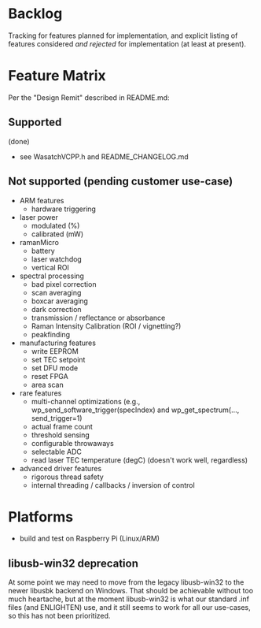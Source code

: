 # Backlog

Tracking for features planned for implementation, and explicit listing of 
features considered _and rejected_ for implementation (at least at present).

# Feature Matrix

Per the "Design Remit" described in README.md:

## Supported

(done)
- see WasatchVCPP.h and README_CHANGELOG.md

## Not supported (pending customer use-case)

- ARM features
    - hardware triggering
- laser power
    - modulated (%)
    - calibrated (mW)
- ramanMicro 
    - battery
    - laser watchdog
    - vertical ROI
- spectral processing
    - bad pixel correction
    - scan averaging
    - boxcar averaging
    - dark correction
    - transmission / reflectance or absorbance
    - Raman Intensity Calibration (ROI / vignetting?)
    - peakfinding
- manufacturing features
    - write EEPROM 
    - set TEC setpoint
    - set DFU mode
    - reset FPGA
    - area scan
- rare features
    - multi-channel optimizations (e.g., wp\_send\_software\_trigger(specIndex) and wp\_get\_spectrum(..., send\_trigger=1)
    - actual frame count
    - threshold sensing
    - configurable throwaways
    - selectable ADC
    - read laser TEC temperature (degC) (doesn't work well, regardless)
- advanced driver features
    - rigorous thread safety
    - internal threading / callbacks / inversion of control

# Platforms

- build and test on Raspberry Pi (Linux/ARM)

## libusb-win32 deprecation

At some point we may need to move from the legacy libusb-win32 to the newer
libusbk backend on Windows.  That should be achievable without too much heartache,
but at the moment libusb-win32 is what our standard .inf files (and ENLIGHTEN)
use, and it still seems to work for all our use-cases, so this has not been
prioritized.
